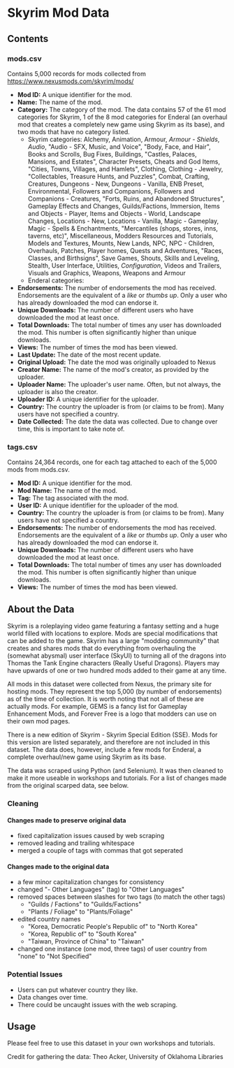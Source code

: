 # Skyrim Mod Data

## Contents

### mods.csv

Contains 5,000 records for mods collected from https://www.nexusmods.com/skyrim/mods/

- **Mod ID:** A unique identifier for the mod.
- **Name:** The name of the mod.
- **Category:** The category of the mod. The data contains 57 of the 61 mod categories for Skyrim, 1 of the 8 mod categories for Enderal (an overhaul mod that creates a completely new game using Skyrim as its base), and two mods that have no category listed.
  - Skyrim categories: Alchemy, Animation, Armour, _Armour - Shields_, _Audio_, "Audio - SFX, Music, and Voice", "Body, Face, and Hair", Books and Scrolls, Bug Fixes, Buildings, "Castles, Palaces, Mansions, and Estates", Character Presets, Cheats and God Items, "Cities, Towns, Villages, and Hamlets", Clothing, Clothing - Jewelry, "Collectables, Treasure Hunts, and Puzzles", Combat, Crafting, Creatures, Dungeons - New, Dungeons - Vanilla, ENB Preset, Environmental, Followers and Companions, Followers and Companions - Creatures, "Forts, Ruins, and Abandoned Structures", Gameplay Effects and Changes, Guilds/Factions, Immersion, Items and Objects - Player, Items and Objects - World, Landscape Changes, Locations - New, Locations - Vanilla, Magic - Gameplay, Magic - Spells & Enchantments, "Mercantiles (shops, stores, inns, taverns, etc)", Miscellaneous, Modders Resources and Tutorials, Models and Textures, Mounts, New Lands, NPC, NPC - Children, Overhauls, Patches, Player homes, Quests and Adventures, "Races, Classes, and Birthsigns", Save Games, Shouts, Skills and Leveling, Stealth, User Interface, Utilities, _Configuration_, Videos and Trailers, Visuals and Graphics, Weapons, Weapons and Armour 
  - Enderal categories:
- **Endorsements:** The number of endorsements the mod has received. Endorsements are the equivalent of a _like_ or _thumbs up_. Only a user who has already downloaded the mod can endorse it.
- **Unique Downloads:** The number of different users who have downloaded the mod at least once.
- **Total Downloads:** The total number of times any user has downloaded the mod. This number is often significantly higher than unique downloads.
- **Views:** The number of times the mod has been viewed.
- **Last Update:** The date of the most recent update.
- **Original Upload:** The date the mod was originally uploaded to Nexus
- **Creator Name:** The name of the mod's creator, as provided by the uploader.
- **Uploader Name:** The uploader's user name. Often, but not always, the uploader is also the creator.
- **Uploader ID:** A unique identifier for the uploader.
- **Country:** The country the uploader is from (or claims to be from). Many users have not specified a country.
- **Date Collected:** The date the data was collected. Due to change over time, this is important to take note of.

### tags.csv

Contains 24,364 records, one for each tag attached to each of the 5,000 mods from mods.csv.

- **Mod ID:** A unique identifier for the mod.
- **Mod Name:** The name of the mod.
- **Tag:** The tag associated with the mod.
- **User ID:** A unique identifier for the uploader of the mod.
- **Country:** The country the uploader is from (or claims to be from). Many users have not specified a country.
- **Endorsements:** The number of endorsements the mod has received. Endorsements are the equivalent of a _like_ or _thumbs up_. Only a user who has already downloaded the mod can endorse it.
- **Unique Downloads:** The number of different users who have downloaded the mod at least once.
- **Total Downloads:** The total number of times any user has downloaded the mod. This number is often significantly higher than unique downloads.
- **Views:** The number of times the mod has been viewed.

## About the Data

Skyrim is a roleplaying video game featuring a fantasy setting and a huge world filled with locations to explore. Mods are special modifications that can be added to the game. Skyrim has a large "modding community" that creates and shares mods that do everything from overhauling the (somewhat abysmal) user interface (SkyUI) to turning all of the dragons into Thomas the Tank Engine characters (Really Useful Dragons). Players may have upwards of one or two hundred mods added to their game at any time.

All mods in this dataset were collected from Nexus, the primary site for hosting mods. They represent the top 5,000 (by number of endorsements) as of the time of collection. It is worth noting that not all of these are actually mods. For example, GEMS is a fancy list for Gameplay Enhancement Mods, and Forever Free is a logo that modders can use on their own mod pages.

There is a new edition of Skyrim - Skyrim Special Edition (SSE). Mods for this version are listed separately, and therefore are not included in this dataset. The data does, however, include a few mods for Enderal, a complete overhaul/new game using Skyrim as its base.

The data was scraped using Python (and Selenium). It was then cleaned to make it more useable in workshops and tutorials. For a list of changes made from the original scarped data, see below.

### Cleaning

#### Changes made to preserve original data

- fixed capitalization issues caused by web scraping
- removed leading and trailing whitespace
- merged a couple of tags with commas that got seperated

#### Changes made to the original data

- a few minor capitalization changes for consistency
- changed "- Other Languages" (tag) to "Other Languages"
- removed spaces between slashes for two tags (to match the other tags)
  - "Guilds / Factions" to "Guilds/Factions"
  - "Plants / Foliage" to "Plants/Foliage"
- edited country names
  - "Korea, Democratic People's Republic of" to "North Korea"
  - "Korea, Republic of" to "South Korea"
  - "Taiwan, Province of China" to "Taiwan"
- changed one instance (one mod, three tags) of user country from "none" to "Not Specified"

### Potential Issues

- Users can put whatever country they like.
- Data changes over time.
- There could be uncaught issues with the web scraping.

## Usage

Please feel free to use this dataset in your own workshops and tutorials.

Credit for gathering the data: Theo Acker, University of Oklahoma Libraries
